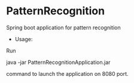 # PatternRecognition
Spring boot application for pattern recognition

- Usage: 

Run

java -jar PatternRecognitionApplication.jar

command to launch the application on 8080 port.
